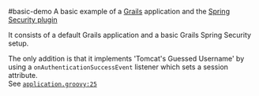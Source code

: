 #basic-demo
A basic example of a [Grails](https://grails.org/) application and the [Spring Security plugin](http://grails-plugins.github.io/grails-spring-security-core/)

It consists of a default Grails application and a basic Grails Spring Security setup.

The only addition is that it implements 'Tomcat's Guessed Username' by using a 
`onAuthenticationSuccessEvent` listener which sets a session attribute.  
See [`application.groovy:25`](grails-app/conf/application.groovy@l25)
